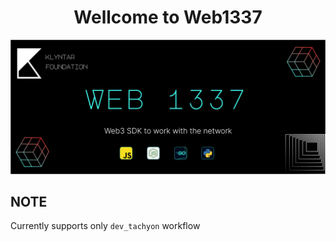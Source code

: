 <div align="center">

# <b>Wellcome to Web1337</b>


<img src="./SDKHover.svg">

</div>

## NOTE

Currently supports only <code>dev_tachyon</code> workflow